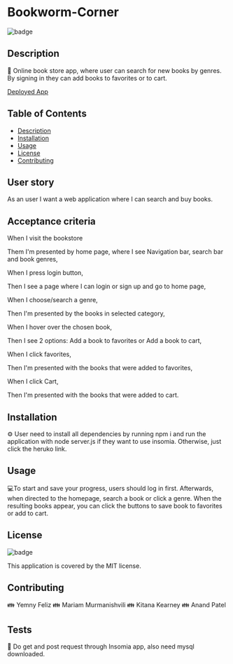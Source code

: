 # Bookworm-Corner

![badge](https://img.shields.io/badge/license-MIT-brightgreen)
<br />
  

## Description
📙 Online book store app, where user can search for new books by genres. By signing in they can add books to favorites or to cart.

[Deployed App](https://bookworm-corner-8f20cb894ad7.herokuapp.com/)

## Table of Contents
- [Description](#description)
- [Installation](#installation)
- [Usage](#usage)
- [License](#license)
- [Contributing](#contributing)

## User story

As an user I want a web application where I can search and buy books.

## Acceptance criteria

When I visit the bookstore

Them I'm presented by home page, where I see Navigation bar, search bar and book genres,

When I press login button, 

Then I see a page where I can login or sign up and go to home page,

When I choose/search a genre,

Then I'm presented by the books in selected category,

When I hover over the chosen book,

Then I see 2 options: Add a book to favorites or Add a book to cart,

When I click favorites,

Then I'm presented with the books that were added to favorites,

When I click Cart, 

Then I'm presented with the books that were added to cart. 


## Installation
⚙️ User need to install all dependencies by running npm i and run the application with node server.js if they want to use insomia. Otherwise, just click the heruko link.

## Usage
💻To start and save your progress, users should log in first. Afterwards, when directed to the homepage, search a book or click a genre. When the resulting books appear, you can click the buttons to save book to favorites or add to cart.

## License

![badge](https://img.shields.io/badge/license-MIT-brightgreen)
<br />

This application is covered by the MIT license. 

## Contributing
👪 Yemny Feliz
👪 Mariam Murmanishvili
👪 Kitana Kearney
👪 Anand Patel

## Tests
📝 Do get and post request through Insomia app, also need mysql downloaded.

